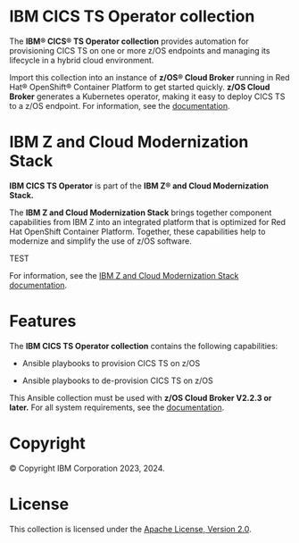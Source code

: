 **IBM CICS TS Operator collection**
========================

The **IBM® CICS® TS Operator collection** provides automation for provisioning CICS TS on one or more z/OS endpoints and managing its lifecycle in a hybrid cloud environment.


Import this collection into an instance of **z/OS® Cloud Broker** running in Red Hat® OpenShift® Container Platform to get started quickly. **z/OS Cloud Broker** generates a Kubernetes operator, making it easy to deploy CICS TS to a z/OS endpoint. For information, see the [documentation](https://www.ibm.com/docs/en/cloud-paks/z-modernization-stack/latest?topic=connect-cics-ts-cics-ts-operator).


**IBM Z and Cloud Modernization Stack**
===========================================
**IBM CICS TS Operator** is part of the **IBM Z® and Cloud Modernization Stack.** 
  
The **IBM Z and Cloud Modernization Stack** brings together component capabilities from IBM Z into an integrated platform that is optimized for Red Hat OpenShift Container Platform. Together, these capabilities help to modernize and simplify the use of z/OS software. 


TEST 

For information, see the [IBM Z and Cloud Modernization Stack documentation](https://www.ibm.com/docs/en/cloud-paks/z-modernization-stack/latest). 

**Features**
========
The **IBM CICS TS Operator collection** contains the following capabilities: 

* Ansible playbooks to provision CICS TS on z/OS 

* Ansible playbooks to de-provision CICS TS on z/OS 

This Ansible collection must be used with **z/OS Cloud Broker V2.2.3 or later.** For all system requirements, see the [documentation](https://www.ibm.com/docs/en/cloud-paks/z-modernization-stack/latest?topic=planning-system-requirements).

**Copyright**
=========
© Copyright IBM Corporation 2023, 2024.

**License**
=======
This collection is licensed under the [Apache License,
Version 2.0](https://opensource.org/licenses/Apache-2.0).
